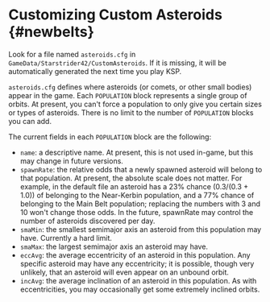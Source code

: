 Customizing Custom Asteroids                         {#newbelts}
============

Look for a file named `asteroids.cfg` in `GameData/Starstrider42/CustomAsteroids`. If it is missing, it will be automatically generated the next time you play KSP.

`asteroids.cfg` defines where asteroids (or comets, or other small bodies) appear in the game. Each `POPULATION` block represents a single group of orbits. At present, you can't force a population to only give you certain sizes or types of asteroids. There is no limit to the number of `POPULATION` blocks you can add.

The current fields in each `POPULATION` block are the following:

* `name`: a descriptive name. At present, this is not used in-game, but this may change in future versions.
* `spawnRate`: the relative odds that a newly spawned asteroid will belong to that population. At present, 
    the absolute scale does not matter. For example, in the default file an asteroid has a 23% chance 
    (0.3/(0.3 + 1.0)) of belonging to the Near-Kerbin population, and a 77% chance of belonging to the Main 
    Belt population; replacing the numbers with 3 and 10 won't change those odds. In the future, spawnRate 
    may control the number of asteroids discovered per day.
* `smaMin`: the smallest semimajor axis an asteroid from this population may have. Currently a hard limit.
* `smaMax`: the largest semimajor axis an asteroid may have.
* `eccAvg`: the average eccentricity of an asteroid in this population. Any specific asteroid may have 
    any eccentricity; it is possible, though very unlikely, that an asteroid will even appear on an 
    unbound orbit.
* `incAvg`: the average inclination of an asteroid in this population. As with eccentricities, you 
    may occasionally get some extremely inclined orbits.
